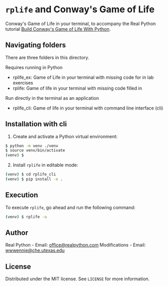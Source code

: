 # `rplife` and Conway's Game of Life

Conway's Game of Life in your terminal, to accompany the Real Python tutorial [Build Conway's Game of Life With Python](https://realpython.com/conway-game-of-life-python/).

## Navigating folders

There are three folders in this directory.

Requires running in Python 
- rplife_ex: Game of Life in your terminal with missing code for in lab exercises
- rplife: Game of life in your terminal with missing code filled in 

Run directly in the terminal as an application
- rplife_cli: Game of life in your terminal with command line interface (cli)

## Installation with cli

1. Create and activate a Python virtual environment:

```sh
$ python -m venv ./venv
$ source venv/bin/activate
(venv) $
```

2. Install `rplife` in editable mode:

```sh
(venv) $ cd rplife_cli
(venv) $ pip install -e .
```

## Execution

To execute `rplife`, go ahead and run the following command:

```sh
(venv) $ rplife -a
```

## Author

Real Python - Email: office@realpython.com
Modifications - Email: wwwennie@che.utexas.edu

## License

Distributed under the MIT license. See `LICENSE` for more information.
